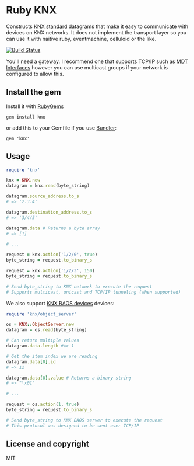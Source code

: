 # Ruby KNX

Constructs [KNX standard](https://en.wikipedia.org/wiki/KNX_(standard)) datagrams that make it easy to communicate with devices on KNX networks.
It does not implement the transport layer so you can use it with naitive ruby, eventmachine, celluloid or the like.

[![Build Status](https://travis-ci.org/acaprojects/ruby-knx.svg?branch=master)](https://travis-ci.org/acaprojects/ruby-knx)

You'll need a gateway. I recommend one that supports TCP/IP such as [MDT Interfaces](http://www.mdt.de/EN_Interfaces.html) however you can use multicast groups if your network is configured to allow this.


## Install the gem

Install it with [RubyGems](https://rubygems.org/)

    gem install knx

or add this to your Gemfile if you use [Bundler](http://gembundler.com/):

    gem 'knx'



## Usage

```ruby
require 'knx'

knx = KNX.new
datagram = knx.read(byte_string)

datagram.source_address.to_s
# => '2.3.4'

datagram.destination_address.to_s
# => '3/4/5'

datagram.data # Returns a byte array
# => [1]

# ...

request = knx.action('1/2/0', true)
byte_string = request.to_binary_s

request = knx.action('1/2/3', 150)
byte_string = request.to_binary_s

# Send byte_string to KNX network to execute the request
# Supports multicast, unicast and TCP/IP tunneling (when supported)

```

We also support [KNX BAOS devices](http://www.weinzierl.de/index.php/en/all-knx/knx-devices-en) devices:


```ruby
require 'knx/object_server'

os = KNX::ObjectServer.new
datagram = os.read(byte_string)

# Can return multiple values
datagram.data.length #=> 1

# Get the item index we are reading
datagram.data[0].id
# => 12

datagram.data[0].value # Returns a binary string
# => "\x01"

# ...

request = os.action(1, true)
byte_string = request.to_binary_s

# Send byte_string to KNX BAOS server to execute the request
# This protocol was designed to be sent over TCP/IP

```


## License and copyright

MIT
